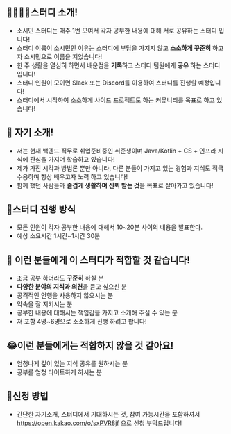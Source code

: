 ## 👨‍👨‍👦‍👦스터디 소개!
- 소시민 스터디는 매주 1번 모여서 각자 공부한 내용에 대해 서로 공유하는 스터디 입니다!
- 스터디 이름이 소시민인 이유는 스터디에 부담을 가지지 않고 **소소하게 꾸준히** 하고자 소시민으로 이름을 지었습니다!
- 한 주 생활을 열심히 하면서 배운점을 **기록**하고 스터디 팀원에게 **공유** 하는 스터디입니다!
- 스터디 인원이 모이면 Slack 또는 Discord를 이용하여 스터디를 진행할 예정입니다!
- 스터디에서 시작하여 소소하게 사이드 프로젝트도 하는 커뮤니티를 목표로 하고 있습니다!

## 🙋 자기 소개!
- 저는 현재 백엔드 직무로 취업준비중인 취준생이며 Java/Kotlin + CS + 인프라 지식에 관심을 가지며 학습하고 있습니다!
- 제가 가진 시각과 방법론 뿐만 아니라, 다른 분들이 가지고 있는 경험과 지식도 적극 수용하며 항상 배우고자 노력 하고 있습니다!
- 함께 했던 사람들과 **즐겁게 생활하며 신뢰 받는 것**을 목표로 살아가고 있습니다!

## 📜스터디 진행 방식
- 모든 인원이 각자 공부한 내용에 대해서 10~20분 사이의 내용을 발표한다.
- 예상 소요시간 1시간~1시간 30분

## 👀 이런 분들에게 이 스터디가 적합할 것 같습니다!
- 조금 공부 하더라도 **꾸준히** 하실 분
- **다양한 분야의 지식과 의견**을 듣고 싶으신 분
- 공격적인 언행을 사용하지 않으시는 분
- 약속을 잘 지키시는 분
- 공부한 내용에 대해서는 책임감을 가지고 소개해 주실 수 있는 분
- 저 포함 4명~6명으로 소소하게 진행 하려고 합니다!

## 😂이런 분들에게는 적합하지 않을 것 같아요!
- 엄청나게 깊이 있는 지식 공유를 원하시는 분
- 공부를 엄청 타이트하게 하시는 분

## 📄신청 방법
- 간단한 자기소개, 스터디에서 기대하시는 것, 참여 가능시간을 포함하셔서 https://open.kakao.com/o/sxPVR8jf 으로 신청 부탁드립니다!
